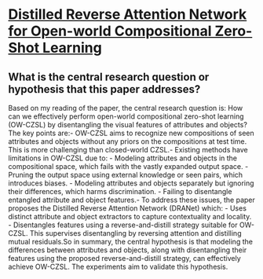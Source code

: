 # [Distilled Reverse Attention Network for Open-world Compositional   Zero-Shot Learning](https://arxiv.org/abs/2303.00404)

## What is the central research question or hypothesis that this paper addresses?

 Based on my reading of the paper, the central research question is: How can we effectively perform open-world compositional zero-shot learning (OW-CZSL) by disentangling the visual features of attributes and objects?The key points are:- OW-CZSL aims to recognize new compositions of seen attributes and objects without any priors on the compositions at test time. This is more challenging than closed-world CZSL.- Existing methods have limitations in OW-CZSL due to:  - Modeling attributes and objects in the compositional space, which fails with the vastly expanded output space.  - Pruning the output space using external knowledge or seen pairs, which introduces biases.  - Modeling attributes and objects separately but ignoring their differences, which harms discrimination.  - Failing to disentangle entangled attribute and object features.- To address these issues, the paper proposes the Distilled Reverse Attention Network (DRANet) which:  - Uses distinct attribute and object extractors to capture contextuality and locality.  - Disentangles features using a reverse-and-distill strategy suitable for OW-CZSL. This supervises disentangling by reversing attention and distilling mutual residuals.So in summary, the central hypothesis is that modeling the differences between attributes and objects, along with disentangling their features using the proposed reverse-and-distill strategy, can effectively achieve OW-CZSL. The experiments aim to validate this hypothesis.
